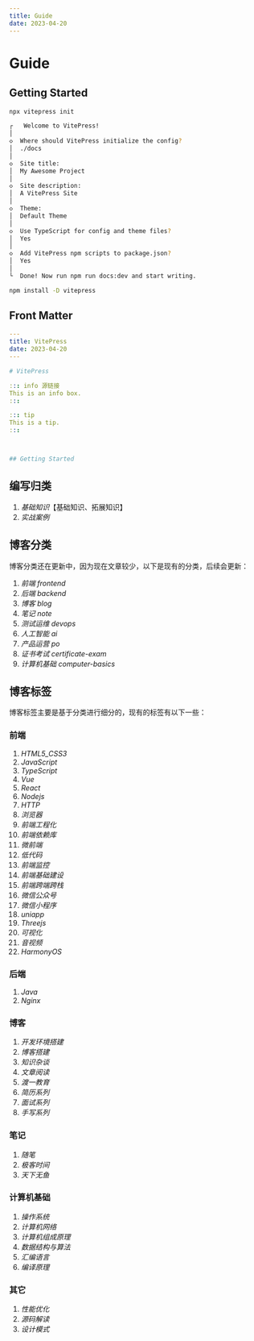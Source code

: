 ```yaml
---
title: Guide
date: 2023-04-20
---
```


# Guide



## Getting Started

```bash
npx vitepress init

┌   Welcome to VitePress! 
│
◇  Where should VitePress initialize the config?
│  ./docs
│
◇  Site title:
│  My Awesome Project
│
◇  Site description:
│  A VitePress Site
│
◇  Theme:
│  Default Theme
│
◇  Use TypeScript for config and theme files?
│  Yes
│
◇  Add VitePress npm scripts to package.json?
│  Yes
│
└  Done! Now run npm run docs:dev and start writing.
```

```bash
npm install -D vitepress
```



## Front Matter

```yaml
---
title: VitePress
date: 2023-04-20
---

# VitePress

::: info 源链接
This is an info box.
:::

::: tip
This is a tip.
:::



## Getting Started
```



## 编写归类

1. *基础知识*【基础知识、拓展知识】
2. *实战案例*



## 博客分类

博客分类还在更新中，因为现在文章较少，以下是现有的分类，后续会更新：

1.  *前端  frontend*
2.  *后端  backend*
3.  *博客  blog*
4.  *笔记  note*
5.  *测试运维  devops*
6.  *人工智能  ai*
7.  *产品运营  po*
8.  *证书考试 certificate-exam*
9.  *计算机基础  computer-basics*



## 博客标签

博客标签主要是基于分类进行细分的，现有的标签有以下一些：

### 前端

1.  *HTML5_CSS3*
2.  *JavaScript*
3.  *TypeScript*
4.  *Vue*
5.  *React*
6.  *Nodejs*
7.  *HTTP*
8.  *浏览器*
9.  *前端工程化*
10.  *前端依赖库*
11.  *微前端*
12.  *低代码*
13.  *前端监控*
14.  *前端基础建设*
15.  *前端跨端跨栈*
16.  *微信公众号*
17.  *微信小程序*
18.  *uniapp*
19.  *Threejs*
20.  *可视化*
21.  *音视频*
22.  *HarmonyOS*



### 后端

1. *Java*
2. *Nginx*



### 博客

1. *开发环境搭建*
2. *博客搭建*
3. *知识杂谈*
4. *文章阅读*
5. *渡一教育*
6. *简历系列*
7. *面试系列*
8. *手写系列*



### 笔记

1. *随笔*
2. *极客时间*
3. *天下无鱼*



### 计算机基础

1. *操作系统*
2. *计算机网络*
3. *计算机组成原理*
4. *数据结构与算法*
5. *汇编语言*
6. *编译原理*



### 其它

1.  *性能优化*
2.  *源码解读*
3.  *设计模式*



